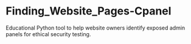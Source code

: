 # Finding_Website_Pages-Cpanel
Educational Python tool to help website owners identify exposed admin panels for ethical security testing.

